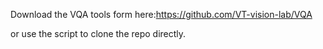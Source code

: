 Download the VQA tools form here:https://github.com/VT-vision-lab/VQA

or use the script to clone the repo directly. 